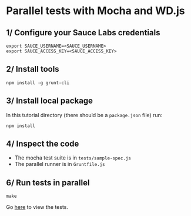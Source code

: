 Parallel tests with Mocha and WD.js
=============

## 1/ Configure your Sauce Labs credentials

```
export SAUCE_USERNAME=<SAUCE_USERNAME>
export SAUCE_ACCESS_KEY=<SAUCE_ACCESS_KEY>
```

## 2/ Install tools

```
npm install -g grunt-cli
```

## 3/ Install local package

In this tutorial directory (there should be a `package.json` file) run:

```
npm install
```

## 4/ Inspect the code

- The mocha test suite is in `tests/sample-spec.js`
- The parallel runner is in `Gruntfile.js`

## 6/ Run tests in parallel

```
make
```

Go [here](https://saucelabs.com/tests) to view the tests.
